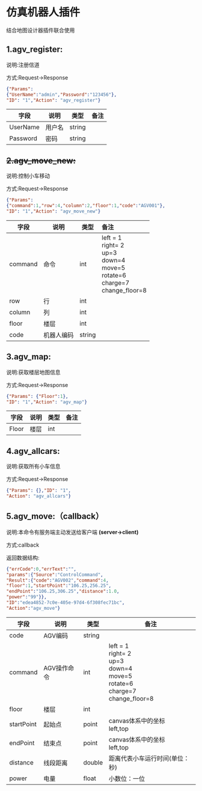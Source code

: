 ﻿# 仿真机器人插件
结合地图设计器插件联合使用
## 1.agv_register:

说明:注册信道

方式:Request->Response

```json
{"Params": 
{"UserName":"admin","Password":"123456"},
"ID": "1","Action": "agv_register"}
```

| 字段     | 说明   | 类型   | 备注 |
| -------- | ------ | ------ | ---- |
| UserName | 用户名 | string |      |
| Password | 密码   | string |      |

## ~~2.agv_move_new:~~

说明:控制小车移动

方式:Request->Response
```json
{"Params": 
{"command":1,"row":4,"column":2,"floor":1,"code":"AGV001"},
"ID": "1","Action": "agv_move_new"}
```

| 字段    | 说明       | 类型   | 备注                                                         |
| ------- | ---------- | ------ | :----------------------------------------------------------- |
| command | 命令       | int    | left = 1<br/>right= 2<br/>up=3<br/>down=4<br/>move=5<br/>rotate=6<br/>charge=7<br/>change_floor=8 |
| row     | 行         | int    |                                                              |
| column  | 列         | int    |                                                              |
| floor   | 楼层       | int    |                                                              |
| code    | 机器人编码 | string |                                                              |

## 3.agv_map:

说明:获取楼层地图信息

方式:Request->Response
```json
{"Params": {"Floor":1},
"ID": "1","Action": "agv_map"}
```

| 字段  | 说明 | 类型 | 备注 |
| ----- | ---- | ---- | ---- |
| Floor | 楼层 | int  |      |
## 4.agv_allcars:

说明:获取所有小车信息

方式:Request->Response
```json
{"Params": {},"ID": "1",
"Action": "agv_allcars"}
```

## 5.agv_move:（callback）

说明:本命令有服务端主动发送给客户端 **(server->client)**


方式:callback

返回数据结构:

```json
{"errCode":0,"errText":"",
"params":{"Source":"ControlCommand",
"Result":{"code":"AGV002","command":4,
"floor":1,"startPoint":"106.25,256.25",
"endPoint":"106.25,306.25","distance":1.0,
"power":"99"}},
"ID":"edea4852-7c0e-405e-97d4-6f308fec71bc",
"Action":"agv_move"}
```

| 字段       | 说明        | 类型   | 备注                                                         |
| ---------- | ----------- | ------ | ------------------------------------------------------------ |
| code       | AGV编码     | string |                                                              |
| command    | AGV操作命令 | int    | left = 1<br/>right= 2<br/>up=3<br/>down=4<br/>move=5<br/>rotate=6<br/>charge=7<br/>change_floor=8 |
| floor      | 楼层        | int    |                                                              |
| startPoint | 起始点      | point  | canvas体系中的坐标<br>left,top                               |
| endPoint   | 结束点      | point  | canvas体系中的坐标<br>left,top                               |
| distance   | 线段距离    | double | 距离代表小车运行时间(单位：秒)                               |
| power      | 电量        | float  | 小数位：一位                                                 |


